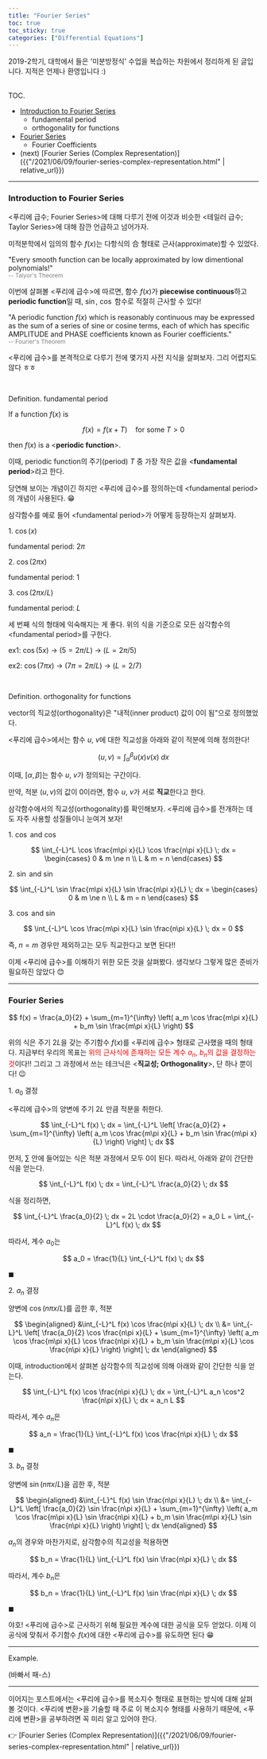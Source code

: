 ```yaml
---
title: "Fourier Series"
toc: true
toc_sticky: true
categories: ["Differential Equations"]
---
```



2019-2학기, 대학에서 들은 '미분방정식' 수업을 복습하는 차원에서 정리하게 된 글입니다. 지적은 언제나 환영입니다 :)

<br><span class="statement-title">TOC.</span><br>

- [Introduction to Fourier Series](#introduction-to-fourier-series)
  - fundamental period
  - orthogonality for functions
- [Fourier Series](#fourier-series)
  - Fourier Coefficients
- (next) [Fourier Series (Complex Representation)]({{"/2021/06/09/fourier-series-complex-representation.html" | relative_url}})

<hr/>

### Introduction to Fourier Series

\<푸리에 급수; Fourier Series\>에 대해 다루기 전에 이것과 비슷한 \<테일러 급수; Taylor Series\>에 대해 잠깐 언급하고 넘어가자.

미적분학에서 임의의 함수 $f(x)$는 다항식의 合 형태로 근사(approximate)할 수 있었다.

<div class="statement">

"Every smooth function can be locally approximated by low dimentional polynomials!"<br/>
<small style="color: grey">-- Talyor's Theorem</small>

</div>

이번에 살펴볼 \<푸리에 급수\>에 따르면, 함수 $f(x)$가 **piecewise continuous**하고 **periodic function**일 때, $\sin$, $\cos$ 함수로 적절히 근사할 수 있다!

<div class="statement">

"A periodic function $f(x)$ which is reasonably continuous may be expressed as the sum of a series of sine or cosine terms, each of which has specific AMPLITUDE and PHASE coefficients known as Fourier coefficients."<br/>
<small style="color: grey">-- Fourier's Theorem</small>
</div>

\<푸리에 급수\>를 본격적으로 다루기 전에 몇가지 사전 지식을 살펴보자. 그리 어렵지도 않다 ㅎㅎ

<br/>

<div class="definition" markdown="1">

<span class="statement-title">Definition.</span> fundamental period<br>

If a function $f(x)$ is

$$
f(x) = f(x + T) \quad \text{for some} \; T > 0
$$

then $f(x)$ is a \<**periodic function**\>.

이때, periodic function의 주기(period) $T$ 중 가장 작은 값을 \<**fundamental period**\>라고 한다.

</div>

당연해 보이는 개념이긴 하지만 \<푸리에 급수\>를 정의하는데 \<fundamental period\>의 개념이 사용된다. 😁

삼각함수를 예로 들어 \<fundamental period\>가 어떻게 등장하는지 살펴보자.

<div class="notice" markdown="1">

1\. $\cos(x)$

fundamental period: $2\pi$

2\. $\cos(2\pi x)$

fundamental period: $1$

3\. $\cos(2\pi x / L)$

fundamental period: $L$

세 번째 식의 형태에 익숙해지는 게 좋다. 위의 식을 기준으로 모든 삼각함수의 \<fundamental period\>를 구한다.

ex1: $\cos (5 x)$ → ($5 = 2\pi/L$) → ($L = 2 \pi / 5$)

ex2: $\cos (7\pi x)$ → ($7\pi = 2\pi/L$) → ($L = 2 / 7$)

</div>

<br/>

<div class="definition" markdown="1">

<span class="statement-title">Definition.</span> orthogonality for functions<br>

vector의 직교성(orthogonality)은 "내적(inner product) 값이 0이 됨"으로 정의했었다.

\<푸리에 급수\>에서는 함수 $u$, $v$에 대한 직교성을 아래와 같이 적분에 의해 정의한다!

$$
(u, v) = \int_{\alpha}^{\beta} u(x) v(x) \; dx
$$

이때, $[\alpha, \beta]$는 함수 $u$, $v$가 정의되는 구간이다.

만약, 적분 $(u, v)$의 값이 0이라면, 함수 $u$, $v$가 서로 **직교**한다고 한다.

</div>

삼각함수에서의 직교성(orthogonality)를 확인해보자. \<푸리에 급수\>를 전개하는 데도 자주 사용할 성질들이니 눈여겨 보자!

<div class="notice" markdown="1">

1\. $\cos$ and $\cos$

$$
\int_{-L}^L \cos \frac{m\pi x}{L} \cos \frac{n\pi x}{L} \; dx = \begin{cases}
  0 & m \ne n \\
  L & m = n
\end{cases}
$$

2\. $\sin$ and $\sin$

$$
\int_{-L}^L \sin \frac{m\pi x}{L} \sin \frac{n\pi x}{L} \; dx = \begin{cases}
  0 & m \ne n \\
  L & m = n
\end{cases}
$$

3\. $\cos$ and $\sin$

$$
\int_{-L}^L \cos \frac{m\pi x}{L} \sin \frac{n\pi x}{L} \; dx = 0
$$

즉, $n=m$ 경우만 제외하고는 모두 직교한다고 보면 된다!!

</div>

이제 \<푸리에 급수\>를 이해하기 위한 모든 것을 살펴봤다. 생각보다 그렇게 많은 준비가 필요하진 않았다 😊

<hr/>

### Fourier Series

<div class="notice" markdown="1">

$$
f(x) = \frac{a_0}{2} + \sum_{m=1}^{\infty} \left( a_m \cos \frac{m\pi x}{L} + b_m \sin \frac{m\pi x}{L} \right)
$$

</div>

위의 식은 주기 $2L$을 갖는 주기함수 $f(x)$를 \<푸리에 급수\> 형태로 근사했을 때의 형태다. 지금부터 우리의 목표는 <span style="color: red">위의 근사식에 존재하는 모든 계수 $a_n$, $b_n$의 값을 결정하는 것</span>이다!! 그리고 그 과정에서 쓰는 테크닉은 \<**직교성; Orthogonality**\>, 단 하나 뿐이다! 😉

<div class="math-statement" markdown="1">

1\. $a_0$ 결정

\<푸리에 급수\>의 양변에 주기 $2L$ 만큼 적분을 취한다.

$$
\int_{-L}^L f(x) \; dx = \int_{-L}^L \left[ \frac{a_0}{2} + \sum_{m=1}^{\infty} \left( a_m \cos \frac{m\pi x}{L} + b_m \sin \frac{m\pi x}{L} \right) \right] \; dx
$$

먼저, $\sum$ 안에 들어있는 식은 적분 과정에서 모두 0이 된다. 따라서, 아래와 같이 간단한 식을 얻는다.

$$
\int_{-L}^L f(x) \; dx = \int_{-L}^L \frac{a_0}{2} \; dx
$$

식을 정리하면,

$$
\int_{-L}^L \frac{a_0}{2} \; dx = 2L \cdot \frac{a_0}{2} = a_0 L = \int_{-L}^L f(x) \; dx
$$

따라서, 계수 $a_0$는

$$
a_0 = \frac{1}{L} \int_{-L}^L f(x) \; dx
$$

$\blacksquare$

</div>

<div class="math-statement" markdown="1">

2\. $a_n$ 결정

양변에 $\cos (n\pi x/L)$를 곱한 후, 적분

$$
\begin{aligned}
&\int_{-L}^L f(x) \cos \frac{n\pi x}{L} \; dx \\
&= \int_{-L}^L \left[ \frac{a_0}{2} \cos \frac{n\pi x}{L} + \sum_{m=1}^{\infty} \left( a_m \cos \frac{m\pi x}{L} \cos \frac{n\pi x}{L} + b_m \sin \frac{m\pi x}{L} \cos \frac{n\pi x}{L} \right) \right] \; dx
\end{aligned}
$$

이때, introduction에서 살펴본 삼각함수의 직교성에 의해 아래와 같이 간단한 식을 얻는다.

$$
\int_{-L}^L f(x) \cos \frac{n\pi x}{L} \; dx
= \int_{-L}^L a_n \cos^2 \frac{n\pi x}{L} \; dx = a_n L
$$

따라서, 계수 $a_n$은

$$
a_n = \frac{1}{L} \int_{-L}^L f(x) \cos \frac{n\pi x}{L} \; dx
$$

$\blacksquare$

</div>

<div class="math-statement" markdown="1">

3\. $b_n$ 결정

양변에 $\sin (n\pi x / L)$을 곱한 후, 적분

$$
\begin{aligned}
&\int_{-L}^L f(x) \sin \frac{n\pi x}{L} \; dx \\
&= \int_{-L}^L \left[ \frac{a_0}{2} \sin \frac{n\pi x}{L} + \sum_{m=1}^{\infty} \left( a_m \cos \frac{m\pi x}{L} \sin \frac{n\pi x}{L} + b_m \sin \frac{m\pi x}{L} \sin \frac{n\pi x}{L} \right) \right] \; dx
\end{aligned}
$$

$a_n$의 경우와 마찬가지로, 삼각함수의 직교성을 적용하면

$$
b_n = \frac{1}{L} \int_{-L}^L f(x) \sin \frac{n\pi x}{L} \; dx
$$

따라서, 계수 $b_n$은

$$
b_n = \frac{1}{L} \int_{-L}^L f(x) \sin \frac{n\pi x}{L} \; dx
$$

$\blacksquare$

</div>

야호! \<푸리에 급수\>로 근사하기 위해 필요한 계수에 대한 공식을 모두 얻었다. 이제 이 공식에 맞춰서 주기함수 $f(x)$에 대한 \<푸리에 급수\>를 유도하면 된다 😁

<hr/>

<div class="example" markdown="1">

<span class="statement-title">Example.</span><br>

(바빠서 패-스)

</div>

<hr/>

이어지는 포스트에서는 \<푸리에 급수\>를 복소지수 형태로 표현하는 방식에 대해 살펴볼 것이다. \<푸리에 변환\>을 기술할 때 주로 이 복소지수 형태를 사용하기 때문에, \<푸리에 변환\>을 공부하려면 꼭 미리 알고 있어야 한다.

👉 [Fourier Series (Complex Representation)]({{"/2021/06/09/fourier-series-complex-representation.html" | relative_url}})


